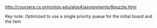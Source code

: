 http://coursera.cs.princeton.edu/algs4/assignments/8puzzle.html

Key note: Optimized to use a single priority queue for the initial board and the twin
